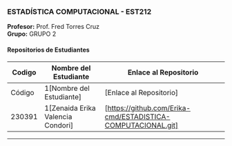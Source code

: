 

### ESTADÍSTICA COMPUTACIONAL - EST212
**Profesor:** Prof. Fred Torres Cruz  
**Grupo:** GRUPO 2

#### Repositorios de Estudiantes
| Codigo | Nombre del Estudiante | Enlace al Repositorio |
|--------------|-------------|-----------------|
| Código|1[Nombre del Estudiante] | [Enlace al Repositorio] |
| 230391|1[Zenaida Erika Valencia Condori] | [https://github.com/Erika-cmd/ESTADISTICA-COMPUTACIONAL.git] |
---
